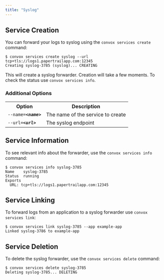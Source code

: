 ```yaml
---
title: "Syslog"
---
```

## Service Creation

You can forward your logs to syslog using the `convox services create` command:

    $ convox services create syslog --url tcp+tls://logs1.papertrailapp.com:12345
    Creating syslog-3785 (syslog)... CREATING

This will create a syslog forwarder. Creation will take a few moments. To check the status use `convox services info`.

### Additional Options

<table>
  <tr><th>Option</th><th>Description</th></tr>
  <tr><td><code>--name=<b><i>&lt;name&gt;</i></b></code></td><td>The name of the service to create</td></tr>
  <tr><td><code>--url=<b><i>&lt;url&gt;</i></b></code></td><td>The syslog endpoint</td></tr>
</table>

## Service Information

To see relevant info about the forwarder, use the `convox services info` command:

    $ convox services info syslog-3785
    Name    syslog-3785
    Status  running
    Exports
      URL: tcp+tls://logs1.papertrailapp.com:12345

## Service Linking

To forward logs from an application to a syslog forwarder use `convox services link`:

    $ convox services link syslog-3785 --app example-app
    Linked syslog-3786 to example-app

## Service Deletion

To delete the syslog forwarder, use the `convox services delete` command:

    $ convox services delete syslog-3785
    Deleting syslog-3785... DELETING
